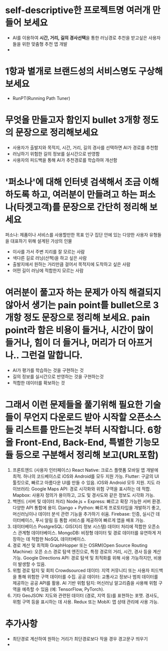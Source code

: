 # self-descriptive한 프로젝트명 여러개 만들어 보세요
* AI를 이용하여 **시간, 거리, 길의 경사선택**을 통한 러닝경로 추천을 받고싶은 사용자들을 위한 맞춤형 추천 앱 개발 
* 
# 1항과 별개로 브랜드성의 서비스명도 구상해 보세요
* RunPT(Running Path Tuner)

# 무엇을 만들고자 함인지 bullet 3개항 정도의 문장으로 정리해보세요
* 사용자가 출발지와 목적지, 시간, 거리, 길의 경사를 선택하면 AI가 경로를 추천함
* 러닝하기 위험한 길의 정보를 실시간으로 반영함
* 사용자의 피드백을 통해 AI가 추천경로를 학습하여 개선함 

# '퍼소나'에 대해 인터넷 검색해서 조금 이해하도록 하고, 여러분이 만들려고 하는 퍼소나(타겟고객)를 문장으로 간단히 정리해 보세요
퍼소나: 제품이나 서비스를 사용할만한 목표 인구 집단 안에 있는 다양한 사용자 유형들을 대표하기 위해 설계된 가상의 인물
* 이사를 가서 주변 지리를 잘 모르는 사람
* 색다른 길로 러닝(산책)을 하고 싶은 사람
* 출발지에서 원하는 거리만큼 걸어서 목적지에 도착하고 싶은 사람
* 어떤 길이 러닝에 적합한지 모르는 사람
# 여러분이 풀고자 하는 문제가 아직 해결되지 않아서 생기는 pain point를 bullet으로 3개항 정도 문장으로 정리해 보세요. pain point라 함은 비용이 들거나, 시간이 많이 들거나, 힘이 더 들거나, 머리가 더 아프거나.. 그런걸 말합니다.
* AI가 평가를 학습하는 것을 구현하는 것
* 길의 정보를 실시간으로 반영하는 것을 구현하는것
* 적합한 데이터를 확보하는 것 

# 그래서 이런 문제들을 풀기위해 필요한 기술들이 무언지 다운로드 받아 시작할 오픈소스들 리스트를 만드는것 부터 시작합니다. 6항을  Front-End, Back-End, 특별한 기능모듈  등으로 구분해서 정리해 보고(URL포함)
1. 프론트엔드 (사용자 인터페이스)
React Native: 크로스 플랫폼 모바일 앱 개발에 최적. 하나의 코드베이스로 iOS와 Android를 모두 지원 가능.
Flutter: 구글의 UI 툴킷으로, 빠르고 아름다운 UI를 만들 수 있음. iOS와 Android 모두 지원.
지도 라이브러리:
Google Maps API: 경로 시각화와 위험 구역을 표시하는 데 적합.
Mapbox: 사용자 정의가 용이하고, 고도 및 경사도와 같은 정보도 시각화 가능.
2. 백엔드 (서버 및 데이터 처리)
Node.js + Express: 빠르고 확장 가능한 서버 환경. 다양한 API 통합에 용이.
Django + Python: 빠르게 프로토타입을 개발하기 좋고, 머신러닝이나 데이터 분석 관련 기능을 추가하기 쉬움.
Firebase: 인증, 실시간 데이터베이스, 푸시 알림 등 통합 서비스를 제공하여 빠르게 앱을 배포 가능.
3. 데이터베이스
PostgreSQL: GIS(지리 정보 시스템) 데이터 처리에 적합한 오픈소스 관계형 데이터베이스.
MongoDB: 비정형 데이터 및 경로 데이터를 유연하게 저장하는 데 적합한 NoSQL 데이터베이스.
4. 경로 계산 및 최적화
GraphHopper 또는 OSRM(Open Source Routing Machine): 오픈 소스 경로 탐색 엔진으로, 특정 경로의 거리, 시간, 경사 등을 계산 가능.
Google Directions API: 경로 탐색 및 최적화를 위해 사용 가능하지만, 비용이 발생할 수 있음.
5. 위험 경로 탐지 및 회피
Crowdsourced 데이터: 지역 커뮤니티 또는 사용자 피드백을 통해 위험한 구역 데이터를 수집.
공공 데이터: 교통사고 정보나 범죄 데이터를 제공하는 공공 API를 활용.
AI 기반 위험 탐지: 머신러닝 알고리즘을 사용해 위험 구역을 예측할 수 있음 (예: TensorFlow, PyTorch).
6. 기타
GeoJSON: 지도와 관련된 데이터 (경로, 지역 등)를 표현하는 포맷. 경사도, 위험 구역 등을 표시하는 데 사용.
Redux 또는 MobX: 앱 상태 관리에 사용 가능.

# 추가사항
* 최단경로 계산하여 원하는 거리가 최단경로보다 작을 경우 경고문구 띄우기
* 
